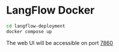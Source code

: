 # LangFlow Docker

```sh
cd langflow-deployment
docker compose up
```

The web UI will be accessible on port [7860](http://localhost:7860/)